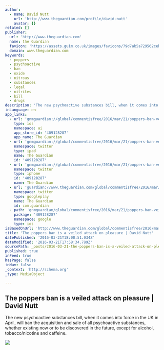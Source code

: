 ```yaml
---
author:
  - name: David Nutt
    url: 'http://www.theguardian.com/profile/david-nutt'
    avatar: {}
related: []
publisher:
  url: 'http://www.theguardian.com'
  name: the Guardian
  favicon: 'https://assets.guim.co.uk/images/favicons/79d7ab5a729562cebca9c6a13c324f0e/32x32.ico'
  domain: www.theguardian.com
keywords:
  - poppers
  - psychoactive
  - ban
  - oxide
  - nitrous
  - substances
  - legal
  - nitrites
  - bill
  - drugs
description: 'The new psychoactive substances bill, when it comes into force in the UK in April, will ban the acquisition and sale of all psychoactive substances, whether existing now or to be discovered in the future, except for alcohol, tobacco/nicotine and caffeine.'
inLanguage: en
app_links:
  - url: 'gnmguardian://global/commentisfree/2016/mar/21/poppers-ban-veiled-attack-on-pleasure?contenttype=Article&source=applinks'
    type: ios
    namespace: ai
    app_store_id: '409128287'
    app_name: The Guardian
  - url: 'gnmguardian://global/commentisfree/2016/mar/21/poppers-ban-veiled-attack-on-pleasure?contenttype=Article&source=twitter'
    namespace: twitter
    type: ipad
    name: The Guardian
    id: '409128287'
  - url: 'gnmguardian://global/commentisfree/2016/mar/21/poppers-ban-veiled-attack-on-pleasure?contenttype=Article&source=twitter'
    namespace: twitter
    type: iphone
    id: '409128287'
    name: The Guardian
  - url: 'guardian://www.theguardian.com/global/commentisfree/2016/mar/21/poppers-ban-veiled-attack-on-pleasure'
    namespace: twitter
    type: googleplay
    name: The Guardian
    id: com.guardian
  - path: 'gnmguardian/global/commentisfree/2016/mar/21/poppers-ban-veiled-attack-on-pleasure?contenttype=Article&source=google'
    package: '409128287'
    namespace: google
    type: ios
isBasedOnUrl: 'http://www.theguardian.com/global/commentisfree/2016/mar/21/poppers-ban-veiled-attack-on-pleasure?CMP=share_btn_tw'
title: 'The poppers ban is a veiled attack on pleasure | David Nutt'
datePublished: '2016-03-21T18:00:51.034Z'
dateModified: '2016-03-21T17:58:34.789Z'
sourcePath: _posts/2016-03-21-the-poppers-ban-is-a-veiled-attack-on-pleasure-or-david-nutt.md
published: true
inFeed: true
hasPage: false
inNav: false
_context: 'http://schema.org'
_type: MediaObject

---
```

<article style=""><h1>The poppers ban is a veiled attack on pleasure | David Nutt</h1><p>The new psychoactive substances bill, when it comes into force in the UK in April, will ban the acquisition and sale of all psychoactive substances, whether existing now or to be discovered in the future, except for alcohol, tobacco/nicotine and caffeine.</p><img src="https://i.guim.co.uk/img/media/b3d6161be4367680452f351d069151799f01dff4/0_0_3476_2086/master/3476.jpg?w=1200&amp;q=55&amp;auto=format&amp;usm=12&amp;fit=max&amp;s=4e49e4e0c43152c84f8fc170f21d8676" /></article>
